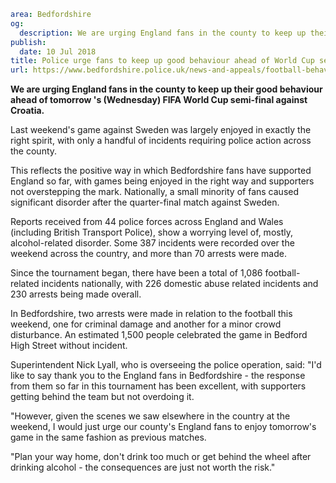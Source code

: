 ```yaml
area: Bedfordshire
og:
  description: We are urging England fans in the county to keep up their good behaviour during the world cup.
publish:
  date: 10 Jul 2018
title: Police urge fans to keep up good behaviour ahead of World Cup semi-final
url: https://www.bedfordshire.police.uk/news-and-appeals/football-behaviour-july2018
```

**We are urging England fans in the county to keep up their good behaviour ahead of tomorrow 's (Wednesday) FIFA World Cup semi-final against Croatia.**

Last weekend's game against Sweden was largely enjoyed in exactly the right spirit, with only a handful of incidents requiring police action across the county.

This reflects the positive way in which Bedfordshire fans have supported England so far, with games being enjoyed in the right way and supporters not overstepping the mark. Nationally, a small minority of fans caused significant disorder after the quarter-final match against Sweden.

Reports received from 44 police forces across England and Wales (including British Transport Police), show a worrying level of, mostly, alcohol-related disorder. Some 387 incidents were recorded over the weekend across the country, and more than 70 arrests were made.

Since the tournament began, there have been a total of 1,086 football-related incidents nationally, with 226 domestic abuse related incidents and 230 arrests being made overall.

In Bedfordshire, two arrests were made in relation to the football this weekend, one for criminal damage and another for a minor crowd disturbance. An estimated 1,500 people celebrated the game in Bedford High Street without incident.

Superintendent Nick Lyall, who is overseeing the police operation, said: "I'd like to say thank you to the England fans in Bedfordshire - the response from them so far in this tournament has been excellent, with supporters getting behind the team but not overdoing it.

"However, given the scenes we saw elsewhere in the country at the weekend, I would just urge our county's England fans to enjoy tomorrow's game in the same fashion as previous matches.

"Plan your way home, don't drink too much or get behind the wheel after drinking alcohol - the consequences are just not worth the risk."
